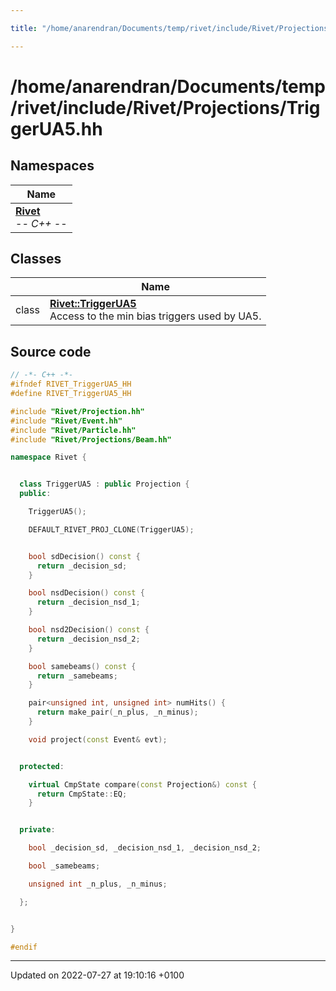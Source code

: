 ```yaml
---

title: "/home/anarendran/Documents/temp/rivet/include/Rivet/Projections/TriggerUA5.hh"

---
```


# /home/anarendran/Documents/temp/rivet/include/Rivet/Projections/TriggerUA5.hh



## Namespaces

| Name           |
| -------------- |
| **[Rivet](http://example.org/namespaces/namespacerivet/)** <br>-*- C++ -*-  |

## Classes

|                | Name           |
| -------------- | -------------- |
| class | **[Rivet::TriggerUA5](http://example.org/classes/classrivet_1_1triggerua5/)** <br>Access to the min bias triggers used by UA5.  |




## Source code

```cpp
// -*- C++ -*-
#ifndef RIVET_TriggerUA5_HH
#define RIVET_TriggerUA5_HH

#include "Rivet/Projection.hh"
#include "Rivet/Event.hh"
#include "Rivet/Particle.hh"
#include "Rivet/Projections/Beam.hh"

namespace Rivet {


  class TriggerUA5 : public Projection {
  public:

    TriggerUA5();

    DEFAULT_RIVET_PROJ_CLONE(TriggerUA5);


    bool sdDecision() const {
      return _decision_sd;
    }

    bool nsdDecision() const {
      return _decision_nsd_1;
    }

    bool nsd2Decision() const {
      return _decision_nsd_2;
    }

    bool samebeams() const {
      return _samebeams;
    }

    pair<unsigned int, unsigned int> numHits() {
      return make_pair(_n_plus, _n_minus);
    }

    void project(const Event& evt);


  protected:

    virtual CmpState compare(const Projection&) const {
      return CmpState::EQ;
    }


  private:

    bool _decision_sd, _decision_nsd_1, _decision_nsd_2;

    bool _samebeams;

    unsigned int _n_plus, _n_minus;

  };


}

#endif
```


-------------------------------

Updated on 2022-07-27 at 19:10:16 +0100
